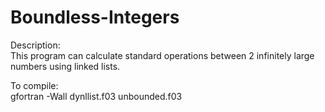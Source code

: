 # Boundless-Integers
Description:  
This program can calculate standard operations between 2 infinitely large numbers using linked lists.  
  
To compile:  
gfortran -Wall dynllist.f03 unbounded.f03
